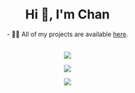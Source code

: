 <h1 align="center">Hi 👋, I'm Chan</h1>

<div align="center">
  - 👨‍💻 All of my projects are available <a href="http://nattapolchan.github.io/me">here</a>. 
</div>

<br />

<div align="center">
  
![](http://github-profile-summary-cards.vercel.app/api/cards/profile-details?username=NattapolChan&theme=tokyonight)
  
![](http://github-profile-summary-cards.vercel.app/api/cards/stats?username=NattapolChan&theme=tokyonight)
  
![](http://github-profile-summary-cards.vercel.app/api/cards/most-commit-language?username=NattapolChan&theme=tokyonight&exclude=Jupyter+Notebook)  

</div>
